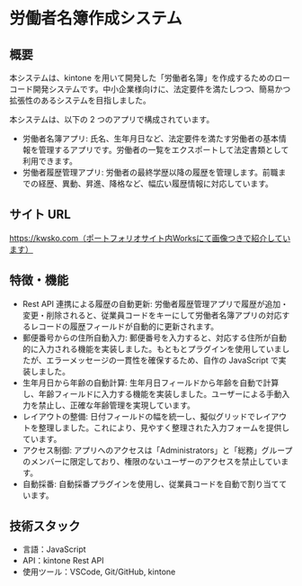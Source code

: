 # 労働者名簿作成システム

## 概要

本システムは、kintone を用いて開発した「労働者名簿」を作成するためのローコード開発システムです。中小企業様向けに、法定要件を満たしつつ、簡易かつ拡張性のあるシステムを目指しました。

本システムは、以下の 2 つのアプリで構成されています。

- 労働者名簿アプリ: 氏名、生年月日など、法定要件を満たす労働者の基本情報を管理するアプリです。労働者の一覧をエクスポートして法定書類として利用できます。
- 労働者履歴管理アプリ: 労働者の最終学歴以降の履歴を管理します。前職までの経歴、異動、昇進、降格など、幅広い履歴情報に対応しています。

## サイト URL

https://kwsko.com（ポートフォリオサイト内Worksにて画像つきで紹介しています）

## 特徴・機能

- Rest API 連携による履歴の自動更新: 労働者履歴管理アプリで履歴が追加・変更・削除されると、従業員コードをキーにして労働者名簿アプリの対応するレコードの履歴フィールドが自動的に更新されます。
- 郵便番号からの住所自動入力: 郵便番号を入力すると、対応する住所が自動的に入力される機能を実装しました。もともとプラグインを使用していましたが、エラーメッセージの一貫性を確保するため、自作の JavaScript で実装しました。
- 生年月日から年齢の自動計算: 生年月日フィールドから年齢を自動で計算し、年齢フィールドに入力する機能を実装しました。ユーザーによる手動入力を禁止し、正確な年齢管理を実現しています。
- レイアウトの整備: 日付フィールドの幅を統一し、擬似グリッドでレイアウトを整理しました。これにより、見やすく整理された入力フォームを提供しています。
- アクセス制御: アプリへのアクセスは「Administrators」と「総務」グループのメンバーに限定しており、権限のないユーザーのアクセスを禁止しています。
- 自動採番: 自動採番プラグインを使用し、従業員コードを自動で割り当てています。

## 技術スタック

- 言語：JavaScript
- API：kintone Rest API
- 使用ツール：VSCode, Git/GitHub, kintone
